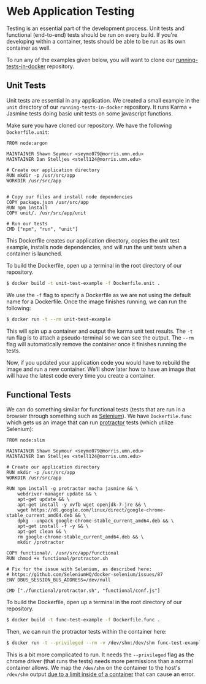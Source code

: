 # Web Application Testing

Testing is an essential part of the development process. Unit tests and functional (end-to-end) tests should be run on every build. If you're developing within a container, tests should be able to be run as its own container as well.

To run any of the examples given below, you will want to clone our [running-tests-in-docker][repo] repository.

## Unit Tests

Unit tests are essential in any application. We created a small example in the `unit` directory of our `running-tests-in-docker` repository. It runs Karma + Jasmine tests doing basic unit tests on some javascript functions.

Make sure you have cloned our repository. We have the following `Dockerfile.unit`:

```
FROM node:argon

MAINTAINER Shawn Seymour <seymo079@morris.umn.edu>
MAINTAINER Dan Stelljes <stell124@morris.umn.edu>

# Create our application directory
RUN mkdir -p /usr/src/app
WORKDIR /usr/src/app


# Copy our files and install node dependencies
COPY package.json /usr/src/app
RUN npm install
COPY unit/. /usr/src/app/unit

# Run our tests
CMD ["npm", "run", "unit"]
```

This Dockerfile creates our application directory, copies the unit test example, installs node dependencies, and will run the unit tests when a container is launched.

To build the Dockerfile, open up a terminal in the root directory of our repository.

```bash
$ docker build -t unit-test-example -f Dockerfile.unit .
```

We use the `-f` flag to specify a Dockerfile as we are not using the default name for a Dockerfile. Once the image finishes running, we can run the following:

```bash
$ docker run -t --rm unit-test-example
```

This will spin up a container and output the karma unit test results. The `-t` run flag is to attach a pseudo-terminal so we can see the output. The `--rm` flag will automatically remove the container once it finishes running the tests.

Now, if you updated your application code you would have to rebuild the image and run a new container. We'll show later how to have an image that will have the latest code every time you create a container.

## Functional Tests

We can do something similar for functional tests (tests that are run in a browser through something such as [Selenium](selenium)). We have `Dockerfile.func` which gets us an image that can run [protractor][protractor] tests (which utilize Selenium):

```
FROM node:slim

MAINTAINER Shawn Seymour <seymo079@morris.umn.edu>
MAINTAINER Dan Stelljes <stell124@morris.umn.edu>

# Create our application directory
RUN mkdir -p /usr/src/app
WORKDIR /usr/src/app

RUN npm install -g protractor mocha jasmine && \
    webdriver-manager update && \
    apt-get update && \
    apt-get install -y xvfb wget openjdk-7-jre && \
    wget https://dl.google.com/linux/direct/google-chrome-stable_current_amd64.deb && \
    dpkg --unpack google-chrome-stable_current_amd64.deb && \
    apt-get install -f -y && \
    apt-get clean && \
    rm google-chrome-stable_current_amd64.deb && \
    mkdir /protractor

COPY functional/. /usr/src/app/functional
RUN chmod +x functional/protractor.sh

# Fix for the issue with Selenium, as described here:
# https://github.com/SeleniumHQ/docker-selenium/issues/87
ENV DBUS_SESSION_BUS_ADDRESS=/dev/null

CMD ["./functional/protractor.sh", "functional/conf.js"]
```

To build the Dockerfile, open up a terminal in the root directory of our repository.

```bash
$ docker build -t func-test-example -f Dockerfile.func .

```

Then, we can run the protractor tests within the container here:

```bash
$ docker run -t --privileged --rm -v /dev/shm:/dev/shm func-test-example
```

This is a bit more complicated to run. It needs the `--privileged` flag as the chrome driver (that runs the tests) needs more permissions than a normal container allows. We map the `/dev/shm` on the container to the host's `/dev/shm` output [due to a limit inside of a container][devshm] that can cause an error.

[repo]: https://github.com/devshawn/running-tests-in-docker
[devshm]: https://github.com/jciolek/docker-protractor-headless#why-mapping-devshm
[selenium]: http://docs.seleniumhq.org/
[protractor]: https://github.com/angular/protractor
